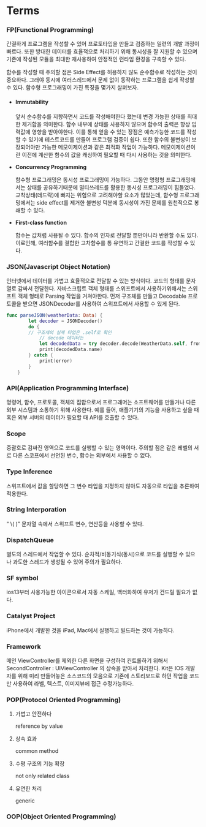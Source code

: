 # Terms

### FP(Functional Programming)

간결하게 프로그램을 작성할 수 있어 프로토타입을 만들고 검증하는 일련의 개발 과정이 빠르다. 또한 방대한 데이터를 효율적으로 처리하기 위해 동시성을 잘 지원할 수 있으며 기존에 작성된 모듈을 최대한 재사용하여 안정적인 런타임 환경을 구축할 수 있다.

함수를 작성할 때 주의할 점은 Side Effect를 허용하지 않도 순수함수로 작성하는 것이 중요하다.  그래야 동시에 여러스레드에서 문제 없이 동작하는 프로그램을 쉽게 작성할 수 있다. 함수형 프로그래밍이 가진 특징을 몇가지 살펴보자.

*   #### Immutability

    앞서 순수함수를 지향하면서 코드를 작성해야한다 했는데 변경 가능한 상태를 최대한 제거함을 의미한다. 함수 내부에 상태를 사용하지 않으며 함수의 출력은 항상 입력값에 영향을 받아야한다. 이를 통해 얻을 수 있는 장점은 예측가능한 코드를 작성할 수 있기에 테스트코드를 만들어 프로그램 검증이 쉽다. 또한 함수의 불변성이 보장되어야만 가능한 메모이제이션과 같은 최적화 작업이 가능하다. 메모이제이션이란 이전에 계산한 함수의 값을 캐싱하여 필요할 때 다시 사용하는 것을 의미한다.
*   **Concurrency Programming**

    함수형 프로그래밍은 동시성 프로그래밍이 가능하다. 그동안 명령형 프로그래밍에서는 상태를 공유하기때문에 멀티쓰레드를 활용한 동시성 프로그래밍이 힘들었다. 교착상태(데드락)에 빠지는 위험으로 고려해야할 요소가 많았는데, 함수형 프로그래밍에서는 side effect를 제거한 불변성 덕분에 동시성이 가진 문제를 원천적으로 봉쇄할 수 있다.
*   **First-class function**

    함수는 값처럼 사용될 수 있다. 함수의 인자로 전달할 뿐만아니라 반환할 수도 있다. 이로인해, 여러함수를 결합한 고차함수를 통 유연하고 간결한 코드를 작성할 수 있다.



### JSON(Javascript Object Notation)

인터넷에서 데이터를 가볍고 효율적으로 전달할 수 있는 방식이다. 코드의 형태를 문자열로 감싸서 전달한다. 자바스크립트 객체 형태를 스위프트에서 사용하기위해서는 스위프트 객체 형태로 Parsing 작업을 거쳐야한다. 먼저 구조체를 만들고 Decodable 프로토콜을 받으면 JSONDecoder를 사용하여 스위프트에서 사용할 수 있게 된다.

```swift
func parseJSON(weatherData: Data) {
        let decoder = JSONDecoder()
        do {
	    // 구조체의 실제 타입은 .self로 확인
            // decode 데이터는 
            let decodedData = try decoder.decode(WeatherData.self, from: weatherData)
            print(decodedData.name) 
        } catch {
            print(error)
        }
    }
```



### API(Application Programming Interface)

명령어, 함수, 프로토콜, 객체의 집합으로서 프로그래머는 소프트웨어를 만들거나 다른 외부 시스템과 소통하기 위해 사용한다. 예를 들어, 애플기기의 기능을 사용하고 싶을 때 혹은 외부 서버의 데이터가 필요할 때 API를 호출할 수 있다.



### Scope

중괄호로 감싸진 영역으로 코드를 실행할 수 있는 영역이다. 주의할 점은 같은 레벨의 서로 다른 스코프에서 선언된 변수, 함수는 외부에서 사용할 수 없다.



### Type Inference

스위프트에서 값을 할당하면 그 변수 타입을 지정하지 않아도 자동으로 타입을 추론하여 적용한다.



### String Interporation

“ \\( )” 문자열 속에서 스위프트 변수, 연산등을 사용할 수 있다.



### DispatchQueue

별도의 스레드에서 작업할 수 있다. 순차적/비동기식(동시)으로 코드를 실행할 수 있으나 과도한 스레드가 생성될 수 있어 주의가 필요하다.



### SF symbol

ios13부터 사용가능한 아이콘으로서 자동 스케일, 백터화하여 유저가 건드릴 필요가 없다.



### Catalyst Project

iPhone에서 개발한 것을 iPad, Mac에서 실행하고 빌드하는 것이 가능하다.



### Framework

메인 ViewController를 제외한 다른 화면을 구성하여 컨트롤하기 위해서 SecondController : UIViewController 의 상속을 받아서 처리한다. Kit은 IOS 개발자를 위해 미리 만들어놓은 소스코드의 모음으로 기존에 스토리보드로 하던 작업을 코드만 사용하여 라벨, 텍스트, 이미지뷰에 접근 수정가능하다.



### POP(Protocol Oriented Programming)

1.  가볍고 안전하다

    reference by value
2.  상속 효과

    common method
3.  수평 구조의 기능 확장

    not only related class
4.  유연한 처리

    generic



### OOP(Object Oriented Programming)
